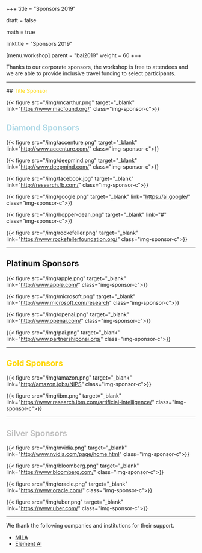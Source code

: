 +++
title = "Sponsors 2019"

draft = false

math = true

linktitle = "Sponsors 2019"

[menu.workshop]
  parent = "bai2019"
  weight = 60
+++

Thanks to our corporate sponsors, the workshop is free to attendees and we are able to provide inclusive travel funding to select participants.

<hr>
## <span style="color:Gold">Title Sponsor</span>

{{< figure src="/img/mcarthur.png" target="_blank" link="https://www.macfound.org/" class="img-sponsor-c">}}

## <span style="color:lightblue">Diamond Sponsors</span>

<!--{{< figure src="/img/blackinai.png" class="img-sponsor-icon">}} -->

{{< figure src="/img/accenture.png" target="_blank" link="http://www.accenture.com/" class="img-sponsor-c">}}

{{< figure src="/img/deepmind.png" target="_blank" link="http://www.deepmind.com/" class="img-sponsor-c">}}

{{< figure src="/img/facebook.jpg" target="_blank" link="http://research.fb.com/" class="img-sponsor-c">}}

{{< figure src="/img/google.png" target="_blank" link="https://ai.google/" class="img-sponsor-c">}}

{{< figure src="/img/hopper-dean.png" target="_blank" link="#" class="img-sponsor-c">}}

{{< figure src="/img/rockefeller.png" target="_blank" link="https://www.rockefellerfoundation.org/" class="img-sponsor-c">}}

<hr>

## <span style="color:Platinum">Platinum Sponsors</span>

{{< figure src="/img/apple.png" target="_blank" link="http://www.apple.com/" class="img-sponsor-c">}}

{{< figure src="/img/microsoft.png" target="_blank" link="http://www.microsoft.com/research" class="img-sponsor-c">}}

{{< figure src="/img/openai.png" target="_blank" link="http://www.openai.com/" class="img-sponsor-c">}}

{{< figure src="/img/pai.png" target="_blank" link="http://www.partnershiponai.org/" class="img-sponsor-c">}}

<hr>

## <span style="color:Gold"> Gold Sponsors </span>

{{< figure src="/img/amazon.png" target="_blank" link="http://amazon.jobs/NIPS" class="img-sponsor-c">}}

{{< figure src="/img/ibm.png" target="_blank" link="https://www.research.ibm.com/artificial-intelligence/" class="img-sponsor-c">}}

<hr>

## <span style="color:Silver">Silver Sponsors</span>

{{< figure src="/img/nvidia.png" target="_blank" link="http://www.nvidia.com/page/home.html" class="img-sponsor-c">}}

{{< figure src="/img/bloomberg.png" target="_blank" link="https://www.bloomberg.com/" class="img-sponsor-c">}}

{{< figure src="/img/oracle.png" target="_blank" link="https://www.oracle.com/" class="img-sponsor-c">}}

{{< figure src="/img/uber.png" target="_blank" link="https://www.uber.com/" class="img-sponsor-c">}}

<hr>

<!-- We thank [B4 Capital Group](https://b4capitalgroup.com/) for their support
<br><br> -->

We thank the following companies and institutions for their support.

 - [MILA](https://mila.quebec/en/)
 - [Element AI](https://www.elementai.com/)


<!-- [Airbnb](https://www.airbnb.com/)
 - [Kaggle](https://www.kaggle.com/)
 - [InstaDeep](https://www.linkedin.com/company/instadeep/)
 - [Vector Institute](https://vectorinstitute.ai/)

<hr>

We also thank the following institutions for sponsoring their students to attend the  workshop

 - Berkley University
 - Cornell University
 - Duke University
 - Georgia Institute of Technology (Georgia Tech)
 - Harvard University
 - Massachusetts Institute of Technology (MIT)
 - McGill University
 - Northwestern University
 - Rutgers University
 - Stanford University, Computer Science
 - Stanford University, Stats
 - University of California, Berkeley
 - University of Illinois at Urbana-Champaign
 - University of Montreal, Montreal Institute for Learning Algorithms (MILA)
-->